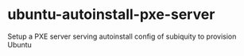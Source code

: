 # ubuntu-autoinstall-pxe-server
Setup a PXE server serving autoinstall config of subiquity to provision Ubuntu

